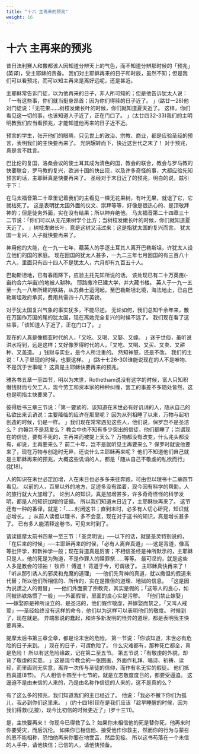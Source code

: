 ```yaml
---
title: "十六 主再来的预兆"
weight: 16
---
```


# 十六 主再来的预兆


昔日法利赛人和撒都该人因知道分辨天上的气色，而不知道分辨那时候的「预兆」(英译)，受主耶稣的责备。
我们对主耶稣再来的日子和时辰，虽然不知；但是我们可以看预兆，而可以知主再来是离好远呢，还是甚近。

主耶稣常告诉门徒，以为他再来的日子，非人所可知的；但是他告诉犹太人说：「一有这些事，你们就当挺身昂首；因为你们得赎的日子近了。
」(路廿一28)他对门徒说：「无花果……树枝发嫩长叶的时候，你们就知道夏天近了。
这样，你们看见这一切的事，也该知道人子近了，正在门口了。
」(太廿四32-33)我们的主明明教我们应当看预兆，才能知道他再来的日子近不近。

预言的学生，张开他们的眼睛，只见世上的政治、宗教、商业，都是应验圣经的预言，表明我们的主快要再来了。
光阴辗转而下，快近这世代之末了！
对于预兆，真是言不胜言。

巴比伦的复国，洛桑会议的使土耳其成为清色的国，教会的联合，教会与罗马教的快要联合，罗马教的复兴，欧洲十国的快出现，以及许多奇怪的事，大都应验先知预言的话，主耶稣真是快要再来了。
圣经对于末日近了的预兆，明白的说，兹引于下：

在马太福音第二十章里记着我们的主看见一棵无花果树，有叶无果，就诅了它，它就枯死了。
这是表明犹太国外面的仪文、崇拜等等，好像是很热心的、是顶敬拜神的；但是徒务外面，实在没有结果；所以神弃绝他。
马太福音第二十四章三十二节说：「你们可以从无花果树学个比方；当树枝发嫩长叶的时候，你们就知道夏天近了。
」树枝发嫩长叶，意是这树又活过来；这是指犹太国的复兴而言。
犹太国一复兴，人子就快要再来了。

神用他的大能，在一九一七年，藉英人的手逐土耳其人离开巴勒斯坦，许犹太人设立他们的国的家庭。
现在回国的犹太人甚多，一九二三年七月回国的有三百八十六人，里面只有四十四人不是犹太人，六月却有九百五十人。

巴勒斯坦地，已有春雨降下，应验主托先知所说的话。
该处现已有二十万英亩(-亩约合六华亩)的地被人耕种。
耶路撒冷已建大学，并大藏书楼。
英人于一九一五至一九一八年所建的铁路，从苏彝士运河起，至巴勒斯坦北境，海法地止，已由巴勒斯坦政府承买，费用共需四十八万英镑。

对于犹太国复兴气象的事实犹多，不能尽述。
无论如何，我们总知千余年来，散在万国作万国的尾的犹太国，现在离她完全复兴的时候不远了。
我们现在看了这些事，「该知道人子近了，正在门口了。
」

现在的人真是像挪亚时代的人，「又吃、又喝、又娶、又嫁。
」迷于世俗，虽听说洪水将到，远是这样；又好像罗得时代的人，「又吃、又喝、又买、又卖、又耕种、又盖造。
」钱财与实业，是今人所注重的。
然知神怒，还是不改。
我们的主说：「人子显现的时候，也要这样。
」(路十七26-30)谁能说现在的人不是唯物、不是沉于世事呢？
这真是主耶稣快要再来的预兆。

雅各书五章一至四节，明以为末世，Rothetham说没有这字的时候，富人只知积僭钱财而亏欠工人，现今劳工和资本家的种种纠缠，罢工的事差不多随处皆然，这也是明指主快要来了。

彼得后书三章三节说：「第一要紧的，该知道在末世必有好讥诮的人，随从自己的私欲出来讥诮说：主要降临的应许在那里呢？
因为从列祖睡了以来，万物与起初创造的时候，仍是一样。
」我们现在常常遇见这些人，他们说，保罗岂不是圣洁么？
约翰岂不是慈爱么？
教会中也不知有多少突出的信徒，他们都睡了；岂谓现在的信徒，要有不死的，主再来而被提上天么？
万物都没有改变，什么兆头都没有，却说，主再要来么？
前二十年，岂不是就听见主再要来么？
保罗时就说他要来了，现在万物与创造时无异，还说什么主耶稣再来呢？
他们不知道他们自己就是主耶稣再来的预兆，大概这些讥诮的人，都是「随从自己不敬虔的私欲而行」(犹18)。

人的知识在末世必定加增，人在末日也必多多来往奔跑，可由但以理书十二章四节看见。
以前的人，百里以外的地方，足迹多没有踏着，现今因有科学的帮助，人的旅行就大大加增了。
论到人的知识，真是加增甚多，许多奇奇怪怪的科学发明，都是人的知识加增的证据。
所以我们知道末日近了，主耶稣快再来了。
这节还有一种的番译，就是：「……封闭这书；直到末时，必多有人切心研究，知识就必增长。
」从前人读但以理书，多不会意，现在对于这书的知识，真是增长甚多了。
已有多人能清释这卷书，可见末时到了。

请读提摩太前书四章一至三节：「圣灵明说」──以下的话，就是圣灵特别说的，「在后来的时候」──主耶稣再来的时侯，「必有人离弃真道」──这是背道，像高等批评学，和新神学一般；现在背道真是厉害；不相信圣经是神所默示的，主耶稣只是人，他的死是为殉道，不是作罪人的赎罪祭……等等。
最可叹的，就是这些人多是教会的领袖！
牧师！
傅道！
背道于今，可谓极了。
主耶稣真快再来了！
「听从那引诱人的邪灵和鬼魔的道理」
──他们先背神的真道，就以撒但的假道来代替；所以他们所相信的、所传的，实在是撒但的道理、地狱的信息。
「这是因为说谎之人的假冒」
──他们外面蒙了宗教壳，其实是假的；「这等人的良心，如同被热铁烙惯了一般」──外面假冒，里面的良心实是污秽。
「他们禁止嫁娶」
──嫁娶原是神所设立的、是圣洁的，他们假作敬虔，并嫁娶而禁之，「又叫人戒荤」──圣经始终没有这样的命令，他们以为这样可以表明他们的敬度。
时候到了，现在就是。
异端邪说的蠢起，和许多新发明的怪异的道理，都是表明我主快要再来。

提摩太后书第三章全章，都是论末世的危险。
第一节说：「你该知道，末世必有危险的日子来到。
」现在的日子，可谓危险了。
什么灾难都有，那种死亡都全，真是危险！
所以有这危险缘故，记在第二至五节。
第五节说：「有敬虔的外貌，却背了敬虔的实意。
」这是现今教会的一张图画，外面作礼拜、唱诗、祈祷、读经，而里面则无实意，离弃一次传与圣徒的信仰，而作有名无实的假徒。
他们抵挡真道(8节)。
凡人相信十四至十七节的，就是立志敬度度日的，都要受逼迫。
这逼迫不是由未信的人来的，乃是由名称作信徒的人来的，这不是真的么？

有了这么多的预兆，我们知道我们的主已经近了。
他说：「我必不撇下你们为孤儿，我必到你们这里来。
」(约十四18)现在是我们应该「趁早睡醒的时候，因为我们得救(见接)，现今比初信的时候更近了」(罗十三11)。

是，主快要再来！
你现今已得救了么？
如果你未相信他的死是替你死，他再来时你要受灾，而后沉伦。
如果你已相信他、接受他作你救主，然而你的行为与蒙召的恩不能相称，恐怕他再来你要在地受苫，然后见接。
所以这书苟落在一个未信的人手中，请他快信；已信的人，请他快预备。
